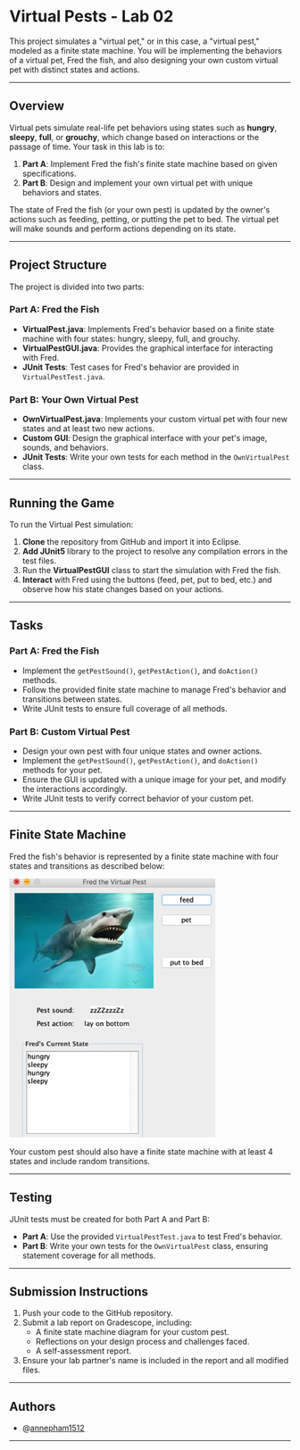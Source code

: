 
# Virtual Pests - Lab 02

This project simulates a "virtual pet," or in this case, a "virtual pest," modeled as a finite state machine. You will be implementing the behaviors of a virtual pet, Fred the fish, and also designing your own custom virtual pet with distinct states and actions.

---

## Overview

Virtual pets simulate real-life pet behaviors using states such as **hungry**, **sleepy**, **full**, or **grouchy**, which change based on interactions or the passage of time. Your task in this lab is to:

1. **Part A**: Implement Fred the fish's finite state machine based on given specifications.
2. **Part B**: Design and implement your own virtual pet with unique behaviors and states.

The state of Fred the fish (or your own pest) is updated by the owner's actions such as feeding, petting, or putting the pet to bed. The virtual pet will make sounds and perform actions depending on its state.

---

## Project Structure

The project is divided into two parts:

### Part A: Fred the Fish
- **VirtualPest.java**: Implements Fred's behavior based on a finite state machine with four states: hungry, sleepy, full, and grouchy.
- **VirtualPestGUI.java**: Provides the graphical interface for interacting with Fred.
- **JUnit Tests**: Test cases for Fred's behavior are provided in `VirtualPestTest.java`.

### Part B: Your Own Virtual Pest
- **OwnVirtualPest.java**: Implements your custom virtual pet with four new states and at least two new actions.
- **Custom GUI**: Design the graphical interface with your pet's image, sounds, and behaviors.
- **JUnit Tests**: Write your own tests for each method in the `OwnVirtualPest` class.

---

## Running the Game

To run the Virtual Pest simulation:

1. **Clone** the repository from GitHub and import it into Eclipse.
2. **Add JUnit5** library to the project to resolve any compilation errors in the test files.
3. Run the **VirtualPestGUI** class to start the simulation with Fred the fish.
4. **Interact** with Fred using the buttons (feed, pet, put to bed, etc.) and observe how his state changes based on your actions.

---

## Tasks

### Part A: Fred the Fish
- Implement the `getPestSound()`, `getPestAction()`, and `doAction()` methods.
- Follow the provided finite state machine to manage Fred's behavior and transitions between states.
- Write JUnit tests to ensure full coverage of all methods.

### Part B: Custom Virtual Pest
- Design your own pest with four unique states and owner actions.
- Implement the `getPestSound()`, `getPestAction()`, and `doAction()` methods for your pet.
- Ensure the GUI is updated with a unique image for your pet, and modify the interactions accordingly.
- Write JUnit tests to verify correct behavior of your custom pet.

---

## Finite State Machine

Fred the fish's behavior is represented by a finite state machine with four states and transitions as described below:

![Fred the Fish FSM](img/image.png)

Your custom pest should also have a finite state machine with at least 4 states and include random transitions.

---

## Testing

JUnit tests must be created for both Part A and Part B:
- **Part A**: Use the provided `VirtualPestTest.java` to test Fred's behavior.
- **Part B**: Write your own tests for the `OwnVirtualPest` class, ensuring statement coverage for all methods.

---

## Submission Instructions

1. Push your code to the GitHub repository.
2. Submit a lab report on Gradescope, including:
   - A finite state machine diagram for your custom pest.
   - Reflections on your design process and challenges faced.
   - A self-assessment report.
3. Ensure your lab partner's name is included in the report and all modified files.

---

## Authors

- @[annepham1512](https://github.com/annepham1512)

---

